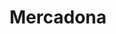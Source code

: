 ---
title: "Mercadona"
url: /rivas-vaciamadrid/mercadona-avenida-de-pilar-miro/
shop: supermercado
---